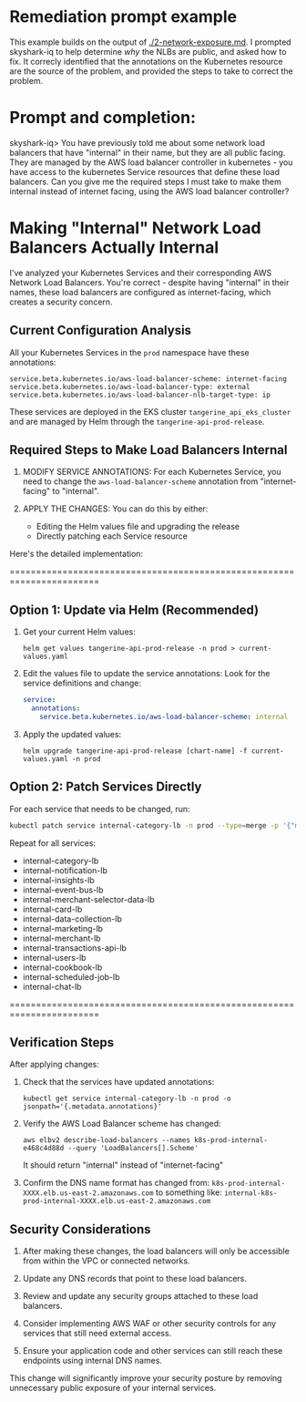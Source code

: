 # Remediation prompt example 

This example builds on the output of [./2-network-exposure.md](./2-network-exposure.md). I prompted skyshark-iq to help determine _why_ the NLBs are public, and asked how to fix. It correcly identified that the annotations on the Kubernetes resource are the source of the problem, and provided the steps to take to correct the problem.

# Prompt and completion:

skyshark-iq> You have previously told me about some network load balancers that have "internal" in their name, but they are all public facing. They are managed by the AWS load balancer controller in kubernetes - you have access to the kubernetes Service resources that define these load balancers. Can you give me the required steps I must take to make them internal instead of internet facing, using the AWS load balancer controller?

# Making "Internal" Network Load Balancers Actually Internal

I've analyzed your Kubernetes Services and their corresponding AWS Network Load Balancers. You're correct - despite having "internal" in their names, these load balancers are configured as internet-facing, which creates a security concern.

## Current Configuration Analysis

All your Kubernetes Services in the `prod` namespace have these annotations:
```
service.beta.kubernetes.io/aws-load-balancer-scheme: internet-facing
service.beta.kubernetes.io/aws-load-balancer-type: external
service.beta.kubernetes.io/aws-load-balancer-nlb-target-type: ip
```

These services are deployed in the EKS cluster `tangerine_api_eks_cluster` and are managed by Helm through the `tangerine-api-prod-release`.

## Required Steps to Make Load Balancers Internal

1) MODIFY SERVICE ANNOTATIONS:
   For each Kubernetes Service, you need to change the `aws-load-balancer-scheme` annotation from "internet-facing" to "internal".

2) APPLY THE CHANGES:
   You can do this by either:
   - Editing the Helm values file and upgrading the release
   - Directly patching each Service resource

Here's the detailed implementation:

=======================================================================

## Option 1: Update via Helm (Recommended)

1. Get your current Helm values:
   ```
   helm get values tangerine-api-prod-release -n prod > current-values.yaml
   ```

2. Edit the values file to update the service annotations:
   Look for the service definitions and change:
   ```yaml
   service:
     annotations:
       service.beta.kubernetes.io/aws-load-balancer-scheme: internal
   ```

3. Apply the updated values:
   ```
   helm upgrade tangerine-api-prod-release [chart-name] -f current-values.yaml -n prod
   ```

## Option 2: Patch Services Directly

For each service that needs to be changed, run:

```bash
kubectl patch service internal-category-lb -n prod --type=merge -p '{"metadata":{"annotations":{"service.beta.kubernetes.io/aws-load-balancer-scheme":"internal"}}}'
```

Repeat for all services:
- internal-category-lb
- internal-notification-lb
- internal-insights-lb
- internal-event-bus-lb
- internal-merchant-selector-data-lb
- internal-card-lb
- internal-data-collection-lb
- internal-marketing-lb
- internal-merchant-lb
- internal-transactions-api-lb
- internal-users-lb
- internal-cookbook-lb
- internal-scheduled-job-lb
- internal-chat-lb

=======================================================================

## Verification Steps

After applying changes:

1. Check that the services have updated annotations:
   ```
   kubectl get service internal-category-lb -n prod -o jsonpath='{.metadata.annotations}'
   ```

2. Verify the AWS Load Balancer scheme has changed:
   ```
   aws elbv2 describe-load-balancers --names k8s-prod-internal-e468c4d88d --query 'LoadBalancers[].Scheme'
   ```
   It should return "internal" instead of "internet-facing"

3. Confirm the DNS name format has changed from:
   `k8s-prod-internal-XXXX.elb.us-east-2.amazonaws.com`
   to something like:
   `internal-k8s-prod-internal-XXXX.elb.us-east-2.amazonaws.com`

## Security Considerations

1. After making these changes, the load balancers will only be accessible from within the VPC or connected networks.

2. Update any DNS records that point to these load balancers.

3. Review and update any security groups attached to these load balancers.

4. Consider implementing AWS WAF or other security controls for any services that still need external access.

5. Ensure your application code and other services can still reach these endpoints using internal DNS names.

This change will significantly improve your security posture by removing unnecessary public exposure of your internal services.
